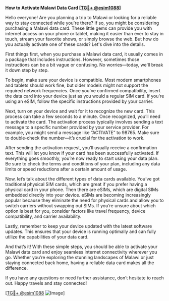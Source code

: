 **How to Activate Malawi Data Card [[TG💪+ @esim1088](https://t.me/s/esim1088)]**

Hello everyone! Are you planning a trip to Malawi or looking for a reliable way to stay connected while you're there? If so, you might be considering purchasing a Malawi data card. These little gems can provide you with internet access on your phone or tablet, making it easier than ever to stay in touch, stream your favorite shows, or simply browse the web. But how do you actually activate one of these cards? Let's dive into the details.

First things first, when you purchase a Malawi data card, it usually comes in a package that includes instructions. However, sometimes those instructions can be a bit vague or confusing. No worries—today, we'll break it down step by step.

To begin, make sure your device is compatible. Most modern smartphones and tablets should work fine, but older models might not support the required network frequencies. Once you've confirmed compatibility, insert the data card into your device just as you would a regular SIM card. If you're using an eSIM, follow the specific instructions provided by your carrier.

Next, turn on your device and wait for it to recognize the new card. This process can take a few seconds to a minute. Once recognized, you’ll need to activate the card. The activation process typically involves sending a text message to a specific number provided by your service provider. For example, you might send a message like “ACTIVATE” to 98765. Make sure to double-check the number—it’s crucial for the activation to work.

After sending the activation request, you’ll usually receive a confirmation text. This will let you know if your card has been successfully activated. If everything goes smoothly, you’re now ready to start using your data plan. Be sure to check the terms and conditions of your plan, including any data limits or speed reductions after a certain amount of usage.

Now, let’s talk about the different types of data cards available. You’ve got traditional physical SIM cards, which are great if you prefer having a physical card in your phone. Then there are eSIMs, which are digital SIMs embedded directly into your device. eSIMs are becoming increasingly popular because they eliminate the need for physical cards and allow you to switch carriers without swapping out SIMs. If you’re unsure about which option is best for you, consider factors like travel frequency, device compatibility, and carrier availability.

Lastly, remember to keep your device updated with the latest software updates. This ensures that your device is running optimally and can fully utilize the capabilities of your data card.

And that’s it! With these simple steps, you should be able to activate your Malawi data card and enjoy seamless internet connectivity wherever you go. Whether you’re exploring the stunning landscapes of Malawi or just staying connected back home, having a reliable data card makes all the difference.

If you have any questions or need further assistance, don’t hesitate to reach out. Happy travels and stay connected!

[[TG💪+ @esim1088](https://t.me/s/esim1088) ![Image](https://i.postimg.cc/Y0z9fWf4/image.png)]